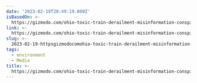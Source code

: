 ```yaml
---
date: '2023-02-19T20:49:19.000Z'
isBasedOn: >-
  https://gizmodo.com/ohio-toxic-train-derailment-misinformation-conspiracies-1850119412
link: >-
  https://gizmodo.com/ohio-toxic-train-derailment-misinformation-conspiracies-1850119412
slug: >-
  2023-02-19-httpsgizmodocomohio-toxic-train-derailment-misinformation-conspiracies-1850119412
tags:
  - environment
  - Media
title: >-
  https://gizmodo.com/ohio-toxic-train-derailment-misinformation-conspiracies-1850119412
---
```


